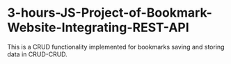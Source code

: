 # 3-hours-JS-Project-of-Bookmark-Website-Integrating-REST-API
This is a CRUD functionality implemented for bookmarks saving and storing data in CRUD-CRUD.
